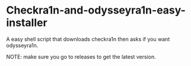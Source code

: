 # Checkra1n-and-odysseyra1n-easy-installer
A easy shell script that downloads checkra1n then asks if you want odysseyra1n.


NOTE: make sure you go to releases to get the latest version.

